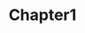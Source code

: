 ---
layout: posts_by_category
categories: chapter1
title: Chapter1
permalink: /category/chapter1
---